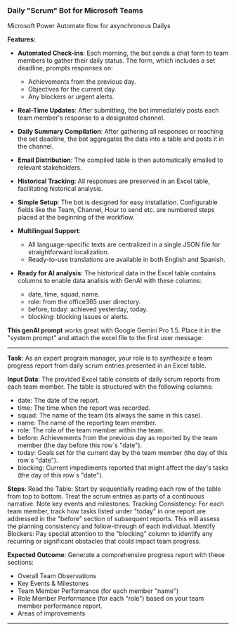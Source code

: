 ### Daily "Scrum" Bot for Microsoft Teams
Microsoft Power Automate flow for asynchronous Dailys

**Features:**

- **Automated Check-ins**: Each morning, the bot sends a chat form to team members to gather their daily status. The form, which includes a set deadline, prompts responses on:
  - Achievements from the previous day.
  - Objectives for the current day.
  - Any blockers or urgent alerts.

- **Real-Time Updates**: After submitting, the bot immediately posts each team member's response to a designated channel.

- **Daily Summary Compilation**: After gathering all responses or reaching the set deadline, the bot aggregates the data into a table and posts it in the channel.

- **Email Distribution**: The compiled table is then automatically emailed to relevant stakeholders.

- **Historical Tracking**: All responses are preserved in an Excel table, facilitating historical analysis.

- **Simple Setup**: The bot is designed for easy installation. Configurable fields like the Team, Channel, Hour to send etc. are numbered steps placed at the beginning of the workflow.

- **Multilingual Support**:
  - All language-specific texts are centralized in a single JSON file for straightforward localization.
  - Ready-to-use translations are available in both English and Spanish.

- **Ready for AI analysis**: The historical data in the Excel table contains columns to enable data analisis with GenAI with these columns:
  - date, time, squad, name.
  - role: from the office365 user directory.
  - before, today: achieved yesterday, today.
  - blocking: blocking issues or alerts.


**This genAI prompt** works great with Google Gemini Pro 1.5. Place it in the "system prompt" and attach the excel file to the first user message:

---
**Task**: As an expert program manager, your role is to synthesize a team progress report from daily scrum entries presented in an Excel table.

**Input Data**: The provided Excel table consists of daily scrum reports from each team member. The table is structured with the following columns:

- date: The date of the report.
- time: The time when the report was recorded.
- squad: The name of the team (its always the same in this case).
- name: The name of the reporting team member.
- role: The role of the team member within the team.
- before: Achievements from the previous day as reported by the team member (the day before this row´s "date").
- today: Goals set for the current day by the team member (the day of this row´s "date").
- blocking: Current impediments reported that might affect the day's tasks (the day of this row´s "date").

**Steps**:
Read the Table: Start by sequentially reading each row of the table from top to bottom. Treat the scrum entries as parts of a continuous narrative. Note key events and milestones.
Tracking Consistency: For each team member, track how tasks listed under "today" in one report are addressed in the "before" section of subsequent reports. This will assess the planning consistency and follow-through of each individual.
Identify Blockers: Pay special attention to the "blocking" column to identify any recurring or significant obstacles that could impact team progress.

**Expected Outcome**:
Generate a comprehensive progress report with these sections:
 - Overall Team Observations
 - Key Events & Milestones
 - Team Member Performance (for each member "name")
 - Role Member Performance (for each "role") based on your team member performance report.
 - Areas of improvements

---
